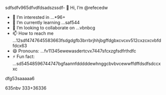 sdfsdfv965dfvdfdsadszssdf- 👋 Hi, I’m @refecedw
- 👀 I’m interested in ...*96+
- 🌱 I’m currently learning ...saf544
- 💞️ I’m looking to collaborate on ...vbnbcg
- 📫 How to reach me ...12sdf4747645583663fsdgdgfb3brrbrjhhjbgffdgbxcvcxv512cxzcxcvbfdfdcx63
- 😄 Pronouns: ...fv11345ewewasdertcvx7447sfcxzgfsdfrthdfc
- ⚡ Fun fact: ...sd54548596744747bgfааппfdddddewhnggcbvbvcewwffdffdsdfsdccxxc
<!---545450522iki632xztgrgtrrt
refeced/refeced is a ✨ special ✨ repositorasdy because its `README.md` fer(this file) appears54on your GitHub prof2522vbile.12cvbbv3545
You can click the Preview link to take a look at your chsdfanges.fgxvcfghbgfhtrgfcvrgedf
--->dfg53saaaaa6

635nbv
333+36336
